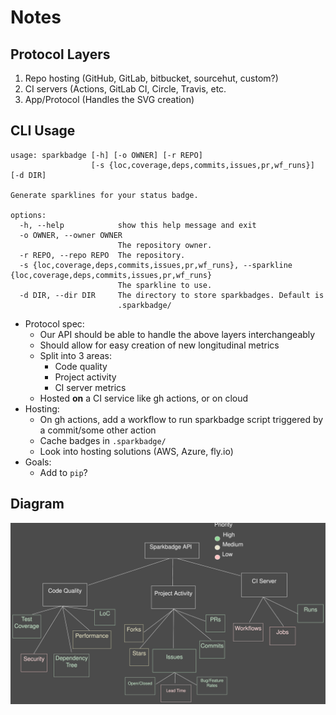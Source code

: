 # Notes

## Protocol Layers

1) Repo hosting (GitHub, GitLab, bitbucket, sourcehut, custom?)
2) CI servers (Actions, GitLab CI, Circle, Travis, etc.
3) App/Protocol (Handles the SVG creation)

## CLI Usage

```
usage: sparkbadge [-h] [-o OWNER] [-r REPO]
                  [-s {loc,coverage,deps,commits,issues,pr,wf_runs}] [-d DIR]

Generate sparklines for your status badge.

options:
  -h, --help            show this help message and exit
  -o OWNER, --owner OWNER
                        The repository owner.
  -r REPO, --repo REPO  The repository.
  -s {loc,coverage,deps,commits,issues,pr,wf_runs}, --sparkline {loc,coverage,deps,commits,issues,pr,wf_runs}
                        The sparkline to use.
  -d DIR, --dir DIR     The directory to store sparkbadges. Default is
                        .sparkbadge/
```

- Protocol spec:
    - Our API should be able to handle the above layers interchangeably 
    - Should allow for easy creation of new longitudinal metrics
    - Split into 3 areas:
        - Code quality 
        - Project activity 
        - CI server metrics
    - Hosted **on** a CI service like gh actions, or on cloud
- Hosting:
    - On gh actions, add a workflow to run sparkbadge script triggered by a commit/some other action
    - Cache badges in `.sparkbadge/` 
    - Look into hosting solutions (AWS, Azure, fly.io)
- Goals:
    - Add to `pip`?

## Diagram

![Diagram](diagram.svg)
